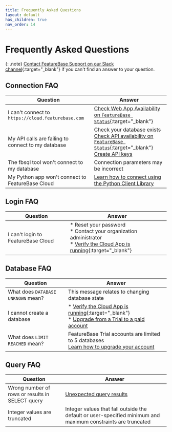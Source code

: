 ```yaml
---
title: Frequently Asked Questions
layout: default
has_children: true
nav_order: 14
---
```


# Frequently Asked Questions

{: .note}
[Contact FeatureBase Support on our Slack channel](https://featurebase.com/slack){:target="_blank"} if you can't find an answer to your question.

## Connection FAQ

| Question | Answer |
|---|---|
| I can't connect to `https://cloud.featurebase.com` | [Check Web App Availability on `FeatureBase Status`](/docs/cloud/cloud-faq/coud-status-site){:target="_blank"} |
| My API calls are failing to connect to my database |  Check your database exists<br/>[Check API availability on `FeatureBase Status`](/docs/cloud/cloud-faq/coud-status-site){:target="_blank"}<br/>[Create API keys](/docs/cloud/cloud-authentication/cloud-auth-create-key) |
| The fbsql tool won't connect to my database | Connection parameters may be incorrect | [Learn how to connect to FeatureBase Cloud](/docs/tools/fbsql/fbsql-connect-cloud-db) |
| My Python app won't connect to FeatureBase Cloud | [Learn how to connect using the Python Client Library](/docs/tools/python-client-library/python-client-connect-cloud) |

## Login FAQ

| Question | Answer |
|---|---|
| I can't login to FeatureBase Cloud | * Reset your password</br>* Contact your organization administrator<br/>* [Verify the Cloud App is running](/docs/cloud/cloud-faq/coud-status-site){:target="_blank"} |

## Database FAQ

| Question | Answer |
|---|---|
| What does `DATABASE UNKNOWN` mean? | This message relates to changing database state | [Learn about Database states](/docs/cloud/cloud-databases/cloud-db-states) |
| I cannot create a database | * [Verify the Cloud App is running](/docs/cloud/cloud-faq/coud-status-site){:target="_blank"}<br/>* [Upgrade from a Trial to a paid account](/docs/cloud/cloud-org/cloud-org-upgrade-to-paid/) |
| What does `LIMIT REACHED` mean? | FeatureBase Trial accounts are limited to 5 databases<br/>[Learn how to upgrade your account](/docs/cloud-org/cloud-org-billing) |

<!-- this is put aside for the concepts which can be simplified
## Import/Ingest FAQ

| Question | Answer |
|---|---|
-->

## Query FAQ

| Question | Answer |
|---|---|
| Wrong number of rows or results in SELECT query | [Unexpected query results](/docs/sql-guide/issues/select-groupby-flatten-set-setq) |
| Integer values are truncated | Integer values that fall outside the default or user-specified minimum and maximum constraints are truncated | [SQL INT data type](/docs/sql-guide/data-types/data-type-int) |
